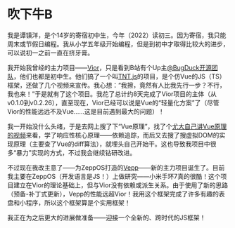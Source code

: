 # 吹下牛B

我是谭镇洋，是个14岁的寄宿初中生，今年（2022）读初三。因为寄宿，我只能周末或节假日编程。我从小学五年级开始编程，但是到初中才取得比较大的进步，可以说初一之前一直在挤牙膏。

我开始我曾经的主力项目——[Vior](https://github.com/jwhgzs/vior)，只是看到B站有个Up主[@BugDuck开源团队](https://space.bilibili.com/1959824394)，他们也都是初中生。他们搞了一个叫[TNT.js](https://github.com/Bug-Duck/tntjs)的项目，是个仿Vue的JS（TS）框架，还做了几个视频来宣传。我心想：“我擦，竟然有人比我先行一步？不行，我也来！”于是就有了这个项目。我花了总计约8天完成了Vior项目的主体（从v0.1.0到v0.2.26），直至现在，Vior已经可以说是Vue的“轻量化方案”了（尽管Vior的性能远远不及Vue……这是目前遇到最大的问题）！

我一开始没什么头绪，于是去网上搜了下“Vue原理”，找了个[尤大自己讲Vue原理的视频](https://www.bilibili.com/video/BV1d4411v7UX/)来看，学了响应性核心原理——依赖追踪，而后又去搜了搜虚拟DOM的实现原理（主要查了Vue的diff算法），就埋头自己开始干。这也导致我项目中很多“暴力”实现的方式，不过我会继续钻研改进。

不过现在我改主意了——为ZeppOS打造的[Vepp](https://github.com/jwhgzs/vepp)——新的主力项目诞生了。目前我主要在ZeppOS（开发语言是JS！）上做研究——小米手环7真的很酷！这个项目建立在Vior的理论基础上，但与Vior没有依赖或派生关系。由于使用了新的思路（预备-补丁式更新），Vepp的性能远超Vior！我用这个框架完成了许多有趣的表盘和小程序，所以这个框架算是个实用框架！

我正在为之后更大的进展做准备——迎接一个全新的、跨时代的JS框架！
